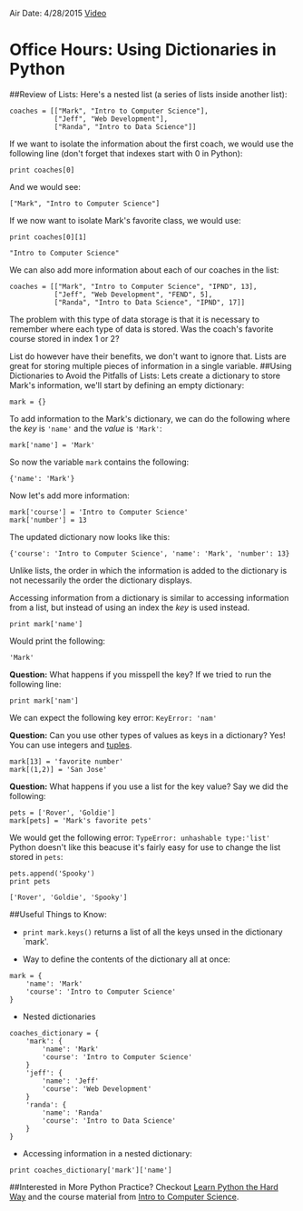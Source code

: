 Air Date: 4/28/2015
[Video](https://plus.google.com/events/c72ie1a5nt2s5ciea6d0cg3vn00?authkey=CNG0vpOezYH7SA)

Office Hours: Using Dictionaries in Python
==========================================
##Review of Lists:
Here's a nested list (a series of lists inside another list):
```
coaches = [["Mark", "Intro to Computer Science"],
           ["Jeff", "Web Development"],
           ["Randa", "Intro to Data Science"]]
```
If we want to isolate the information about the first coach, we would use the following line (don't forget that indexes start with 0 in Python):
```
print coaches[0]
```
And we would see:
```
["Mark", "Intro to Computer Science"]
```
If we now want to isolate Mark's favorite class, we would use:
```
print coaches[0][1]
```
```
"Intro to Computer Science"
```
We can also add more information about each of our coaches in the list:
```
coaches = [["Mark", "Intro to Computer Science", "IPND", 13],
           ["Jeff", "Web Development", "FEND", 5],
           ["Randa", "Intro to Data Science", "IPND", 17]]
```
The problem with this type of data storage is that it is necessary to remember where each type of data is stored. Was the coach's favorite course stored in index 1 or 2?

List do however have their benefits, we don't want to ignore that. Lists are great for storing multiple pieces of information in a single variable.
##Using Dictionaries to Avoid the Pitfalls of Lists:
Lets create a dictionary to store Mark's information, we'll start by defining an empty dictionary:
```
mark = {}
```
To add information to the Mark's dictionary, we can do the following where the *key* is `'name'` and the *value* is `'Mark'`:
```
mark['name'] = 'Mark'
```
So now the variable `mark` contains the following:
```
{'name': 'Mark'}
```
Now let's add more information:
```
mark['course'] = 'Intro to Computer Science'
mark['number'] = 13
```
The updated dictionary now looks like this:
```
{'course': 'Intro to Computer Science', 'name': 'Mark', 'number': 13}
```
Unlike lists, the order in which the information is added to the dictionary is not necessarily the order the dictionary displays.

Accessing information from a dictionary is similar to accessing information from a list, but instead of using an index the *key* is used instead.
```
print mark['name']
```
Would print the following:
```
'Mark'
```
**Question:** What happens if you misspell the key?
If we tried to run the following line:
```
print mark['nam']
```
We can expect the following key error:
`KeyError: 'nam'`

**Question:** Can you use other types of values as keys in a dictionary?
Yes! You can use integers and [tuples](https://docs.python.org/2/library/functions.html#tuple).
```
mark[13] = 'favorite number'
mark[(1,2)] = 'San Jose'
```
**Question:** What happens if you use a list for the key value?
Say we did the following:
```
pets = ['Rover', 'Goldie']
mark[pets] = 'Mark's favorite pets'
```
We would get the following error: `TypeError: unhashable type:'list'`
Python doesn't like this beacuse it's fairly easy for use to change the list stored in `pets`:
```
pets.append('Spooky')
print pets
```
```
['Rover', 'Goldie', 'Spooky']
```
##Useful Things to Know:
 - `print mark.keys()` returns a list of all the keys unsed in the dictionary `mark'.

 - Way to define the contents of the dictionary all at once:
 
```
mark = {
    'name': 'Mark'
    'course': 'Intro to Computer Science'
}
```
 - Nested dictionaries
```
coaches_dictionary = {
    'mark': {
        'name': 'Mark'
        'course': 'Intro to Computer Science'
    }
    'jeff': {
        'name': 'Jeff'
        'course': 'Web Development'
    }
    'randa': {
        'name': 'Randa'
        'course': 'Intro to Data Science'
    }
}
```
  - Accessing information in a nested dictionary:
  ```
  print coaches_dictionary['mark']['name']
  ```

##Interested in More Python Practice? 
Checkout [Learn Python the Hard Way](http://learnpythonthehardway.org/book/ex39.html) and the course material from [Intro to Computer Science](https://www.udacity.com/course/intro-to-computer-science--cs101).